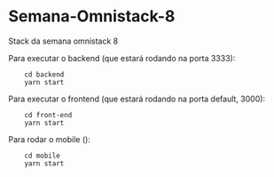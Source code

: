 # Semana-Omnistack-8
Stack da semana omnistack 8

Para executar o backend (que estará rodando na porta 3333):
```
    cd backend
    yarn start
```

Para executar o frontend (que estará rodando na porta default, 3000):
```
    cd front-end
    yarn start
```

Para rodar o mobile ():
```
    cd mobile
    yarn start
```